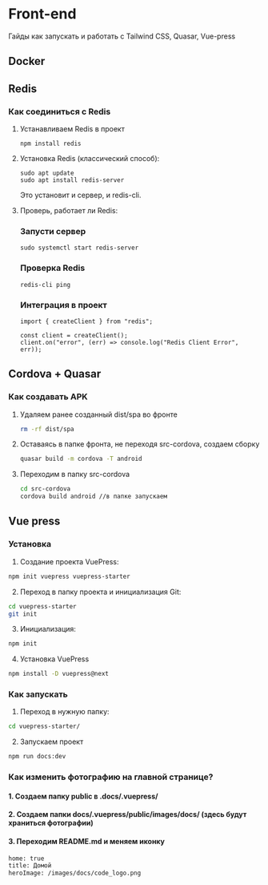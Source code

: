 # Front-end

Гайды как запускать и работать с Tailwind CSS, Quasar, Vue-press

## Docker

## Redis

### Как соединиться с Redis
1. Устанавливаем Redis в проект

    ```
    npm install redis
    ```

2. Установка Redis (классический способ):
    ```
    sudo apt update
    sudo apt install redis-server
    ```
    Это установит и сервер, и redis-cli.

 3. Проверь, работает ли Redis:
    
    ### Запусти сервер
    ```
    sudo systemctl start redis-server
    ```
    ### Проверка Redis
    ```
    redis-cli ping
    ```

    ### Интеграция в проект 
    ```
    import { createClient } from "redis"; 

    const client = createClient();
    client.on("error", (err) => console.log("Redis Client Error", err));
    ```

## Cordova + Quasar

### Как создавать APK

1. Удаляем ранее созданный dist/spa во фронте

    ```bash
    rm -rf dist/spa
    ```

2. Оставаясь в папке фронта, не переходя src-cordova, создаем сборку

    ```bash
    quasar build -m cordova -T android
    ```
3. Переходим в папку src-cordova

    ```bash
    cd src-cordova
    cordova build android //в папке запускаем
    ```

## Vue press 
### Установка
1.  Создание проекта VuePress:
```bash
npm init vuepress vuepress-starter
```

2.  Переход в папку проекта и инициализация Git:
```bash
cd vuepress-starter
git init
```

3. Инициализация:
```bash
npm init
```

4. Установка VuePress

```bash
npm install -D vuepress@next
```

### Как запускать
1. Переход в нужную папку: 
```bash
cd vuepress-starter/
```

2. Запускаем проект 
```bash
npm run docs:dev
```
### Как изменить фотографию на главной странице?
#### 1. Создаем папку public в .docs/.vuepress/
#### 2. Создаем папки docs/.vuepress/public/images/docs/ (здесь будут храниться фотографии)
#### 3. Переходим README.md и меняем иконку 
```bash
home: true
title: Домой
heroImage: /images/docs/code_logo.png
```